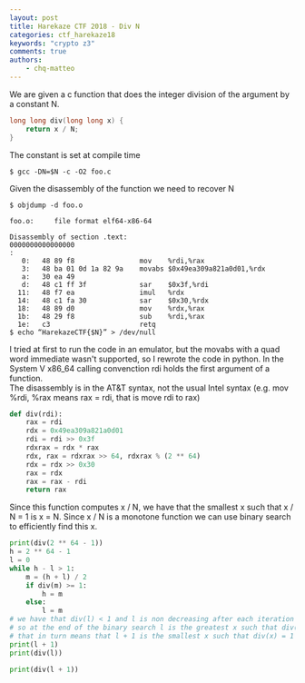 ```yaml
---
layout: post
title: Harekaze CTF 2018 - Div N
categories: ctf_harekaze18
keywords: "crypto z3"
comments: true
authors:
    - chq-matteo
---
```



We are given a c function that does the integer division of the argument by a constant N.
```c
long long div(long long x) {
    return x / N;
}
```

The constant is set at compile time
```
$ gcc -DN=$N -c -O2 foo.c
```

Given the disassembly of the function we need to recover N
```
$ objdump -d foo.o

foo.o:     file format elf64-x86-64

Disassembly of section .text:
0000000000000000 
:
   0:	48 89 f8             	mov    %rdi,%rax
   3:	48 ba 01 0d 1a 82 9a 	movabs $0x49ea309a821a0d01,%rdx
   a:	30 ea 49 
   d:	48 c1 ff 3f          	sar    $0x3f,%rdi
  11:	48 f7 ea             	imul   %rdx
  14:	48 c1 fa 30          	sar    $0x30,%rdx
  18:	48 89 d0             	mov    %rdx,%rax
  1b:	48 29 f8             	sub    %rdi,%rax
  1e:	c3                   	retq   
$ echo “HarekazeCTF{$N}” > /dev/null
```

I tried at first to run the code in an emulator, but the movabs with a quad word immediate wasn't supported, so I rewrote the code in python.
In the System V x86_64 calling convenction rdi holds the first argument of a function.  
The disassembly is in the AT&T syntax, not the usual Intel syntax (e.g. mov %rdi, %rax means rax = rdi, that is move rdi to rax)

```python
def div(rdi):
    rax = rdi
    rdx = 0x49ea309a821a0d01
    rdi = rdi >> 0x3f
    rdxrax = rdx * rax
    rdx, rax = rdxrax >> 64, rdxrax % (2 ** 64)
    rdx = rdx >> 0x30
    rax = rdx
    rax = rax - rdi
    return rax
```

Since this function computes x / N, we have that the smallest x such that x / N = 1 is x = N.   Since x / N is a monotone function we can use binary search to efficiently find this x.

```python
print(div(2 ** 64 - 1))
h = 2 ** 64 - 1
l = 0
while h - l > 1:
    m = (h + l) / 2
    if div(m) >= 1:
        h = m
    else:
        l = m
# we have that div(l) < 1 and l is non decreasing after each iteration
# so at the end of the binary search l is the greatest x such that div(x) = 0
# that in turn means that l + 1 is the smallest x such that div(x) = 1
print(l + 1)
print(div(l))

print(div(l + 1))
```